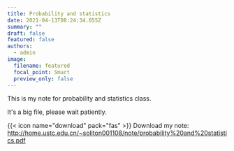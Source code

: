 ```yaml
---
title: Probability and statistics
date: 2021-04-13T08:24:34.055Z
summary: ""
draft: false
featured: false
authors:
  - admin
image:
  filename: featured
  focal_point: Smart
  preview_only: false
---
```

This is my note for probability and statistics class.

It's a big file, please wait patiently.

{{< icon name="download" pack="fas" >}} Download my note: <http://home.ustc.edu.cn/~soliton001108/note/probability%20and%20statistics.pdf>[](http://home.ustc.edu.cn/~soliton001108/note/theoretiacl%20mechanics.pdf)